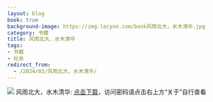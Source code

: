 ```yaml
---
layout: blog
book: true
background-image: https://img.locyoo.com/book风雨北大，水木清华.jpg
category: 书籍
title: 风雨北大，水木清华
tags:
- 书籍
- 社会
redirect_from:
  - /2024/03/风雨北大，水木清华/
---
```

![](https://img.locyoo.com/book风雨北大，水木清华.jpg)
风雨北大，水木清华: <a name = "ref1" href="https://url18.ctfile.com/f/50983618-1377659240-f32a2a?p=3619">点击下载</a>，访问密码请点击右上方“关于”自行查看